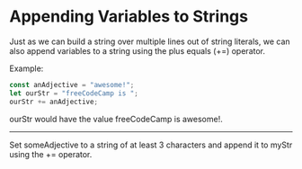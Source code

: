 # Appending Variables to Strings
Just as we can build a string over multiple lines out of string literals, we can also append variables to a string using the plus equals (+=) operator.

Example:
```js
const anAdjective = "awesome!";
let ourStr = "freeCodeCamp is ";
ourStr += anAdjective;
```
ourStr would have the value freeCodeCamp is awesome!.

---
Set someAdjective to a string of at least 3 characters and append it to myStr using the += operator.